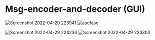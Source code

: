 # Msg-encoder-and-decoder (GUI)


![Screenshot 2022-04-29 223941](https://user-images.githubusercontent.com/78251168/165991800-cd538706-c9b8-4d41-9236-ae76cf122a79.png)
![asdfasd](https://user-images.githubusercontent.com/78251168/165991806-80b6b320-93a2-4666-b212-478660f2ec5a.png)


![Screenshot 2022-04-29 224236](https://user-images.githubusercontent.com/78251168/165991810-f6ccd460-ee74-4c08-bb80-90f6ede621d0.png)
![Screenshot 2022-04-29 224303](https://user-images.githubusercontent.com/78251168/165991813-267245ce-21bd-414e-a6bd-e1c1c5494337.png)
